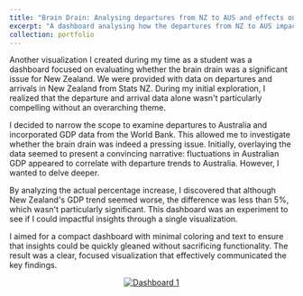 ```yaml
---
title: "Brain Drain: Analysing departures from NZ to AUS and effects on GDP"
excerpt: "A dashboard analysing how the departures from NZ to AUS impacts the GDP of both countries<br/><img src='/images/Braindrain.png'>"
collection: portfolio
---
```


Another visualization I created during my time as a student was a dashboard focused on evaluating whether the brain drain was a significant issue for New Zealand. We were provided with data on departures and arrivals in New Zealand from Stats NZ. During my initial exploration, I realized that the departure and arrival data alone wasn't particularly compelling without an overarching theme.

I decided to narrow the scope to examine departures to Australia and incorporated GDP data from the World Bank. This allowed me to investigate whether the brain drain was indeed a pressing issue. Initially, overlaying the data seemed to present a convincing narrative: fluctuations in Australian GDP appeared to correlate with departure trends to Australia. However, I wanted to delve deeper.

By analyzing the actual percentage increase, I discovered that although New Zealand's GDP trend seemed worse, the difference was less than 5%, which wasn't particularly significant. This dashboard was an experiment to see if I could impactful insights through a single visualization.

I aimed for a compact dashboard with minimal coloring and text to ensure that insights could be quickly gleaned without sacrificing functionality. The result was a clear, focused visualization that effectively communicated the key findings.

<div style="text-align: center; overflow-x: auto;">
    <div class='tableauPlaceholder' id='viz1720170093691' style='position: relative'>
        <noscript>
            <a href='#'>
                <img alt='Dashboard 1 ' src='https://public.tableau.com/static/images/Br/BrainDrain_1/Dashboard1/1_rss.png' style='border: none' />
            </a>
        </noscript>
        <object class='tableauViz'  style='display:none;'>
            <param name='host_url' value='https%3A%2F%2Fpublic.tableau.com%2F' /> 
            <param name='embed_code_version' value='3' /> 
            <param name='site_root' value='' />
            <param name='name' value='BrainDrain_1/Dashboard1' />
            <param name='tabs' value='no' />
            <param name='toolbar' value='yes' />
            <param name='static_image' value='https://public.tableau.com/static/images/Br/BrainDrain_1/Dashboard1/1.png' /> 
            <param name='animate_transition' value='yes' />
            <param name='display_static_image' value='yes' />
            <param name='display_spinner' value='yes' />
            <param name='display_overlay' value='yes' />
            <param name='display_count' value='yes' />
            <param name='language' value='en-US' />
        </object>
    </div>
</div>  

<script type='text/javascript'>
    var divElement = document.getElementById('viz1720170093691');
    var vizElement = divElement.getElementsByTagName('object')[0];
    if ( divElement.offsetWidth > 800 ) {
        vizElement.style.width='800px';
        vizElement.style.height='600px';
    } else if ( divElement.offsetWidth > 500 ) {
        vizElement.style.width='600px';
        vizElement.style.height='450px';
    } else {
        vizElement.style.width='400px';
        vizElement.style.height='300px';
    }
    var scriptElement = document.createElement('script');
    scriptElement.src = 'https://public.tableau.com/javascripts/api/viz_v1.js';
    vizElement.parentNode.insertBefore(scriptElement, vizElement);
</script>
